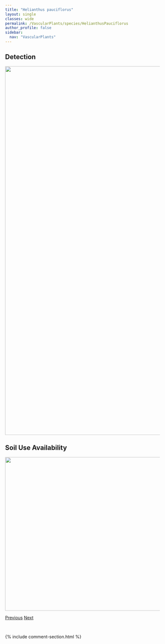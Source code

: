 ```yaml
---
title: "Helianthus pauciflorus"
layout: single
classes: wide
permalink: /VascularPlants/species/HelianthusPauciflorus
author_profile: false
sidebar:
  nav: "VascularPlants"
---
```


<h2>Detection</h2>

<a href="https://drive.google.com/uc?export=view&id=1bpyp0do89LdcT3stKdNAS0BkJV4kNbHT">
<img src="https://drive.google.com/uc?export=view&id=1bpyp0do89LdcT3stKdNAS0BkJV4kNbHT" height = "1200" width = "800">
</a>


<h2>Soil Use Availability</h2>

<a href="https://drive.google.com/uc?export=view&id=1fAQnqIe_mkiMvMcBs-uR1TFoH6vPrSYg">
<img src="https://drive.google.com/uc?export=view&id=1fAQnqIe_mkiMvMcBs-uR1TFoH6vPrSYg" height = "500" width = "1000">
</a>


<a href="/DevelopmentWebsite/VascularPlants/species/HelianthusNuttallii" class="pagination--pager" title="Helianthus nuttallii">Previous</a> <a href="/DevelopmentWebsite/VascularPlants/species/HelianthusPetiolaris" class="pagination--pager" title="Helianthus petiolaris">Next</a>

<p>&nbsp;</p>

{% include comment-section.html %}
